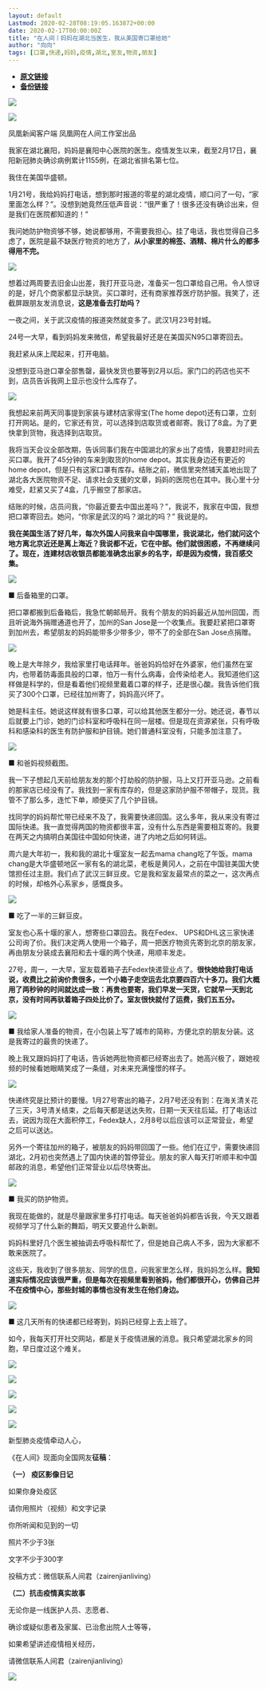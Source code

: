 ```yaml
---
layout: default
Lastmod: 2020-02-28T08:19:05.163872+00:00
date: 2020-02-17T00:00:00Z
title: "在人间丨妈妈在湖北当医生，我从美国寄口罩给她"
author: "向向"
tags: [口罩,快递,妈妈,疫情,湖北,室友,物资,朋友]
---
```


* [**原文链接**](http://mp.weixin.qq.com/s?__biz=MzI4ODc3ODYzMg==&mid=2247495610&idx=1&sn=53e739c1ea7fd2fd7cd5921878918a17&chksm=ec3b9f5ddb4c164b86caa664a72356530fc406a87e23e3deecfc77b1ce1a597bf7d6a2187a56#rd)
* [**备份链接**](http://archive.is/9AaFQ)


**![](/images/post/55148d6cc64699a01e578a179c58520b.jpg)**

![](/images/post/f0c6ea5243cb15289201165daad6c935.jpg)

凤凰新闻客户端 凤凰网在人间工作室出品  

  

我家在湖北襄阳，妈妈是襄阳中心医院的医生。疫情发生以来，截至2月17日，襄阳新冠肺炎确诊病例累计1155例，在湖北省排名第七位。

  

我住在美国华盛顿。

  

1月21号，我给妈妈打电话，想到那时报道的零星的湖北疫情，顺口问了一句，“家里面怎么样？”。没想到她竟然压低声音说：“很严重了！很多还没有确诊出来，但是我们在医院都知道的！”

  

我问她防护物资够不够，她说都够用，不需要我担心。挂了电话，我也觉得自己多虑了，医院是最不缺医疗物资的地方了，**从小家里的棉签、酒精、棉片什么的都多得用不完。**

  

![](/images/post/49aa462c74894589132d51784e56409d.jpg)

  

想着过两周要去旧金山出差，我打开亚马逊，准备买一包口罩给自己用。令人惊讶的是，好几个商家都显示缺货。买口罩时，还有商家推荐医疗防护服。我笑了，还截屏跟朋友发消息说，**这是准备去打劫吗？**

  

一夜之间，关于武汉疫情的报道突然就变多了。武汉1月23号封城。

  

24号一大早，看到妈妈发来微信，希望我最好还是在美国买N95口罩寄回去。

  

我赶紧从床上爬起来，打开电脑。

  

没想到亚马逊口罩全部售罄，最快发货也要等到2月以后。家门口的药店也买不到，店员告诉我网上显示也没什么库存了。

  

![](/images/post/561588897db974cc2a0926cc6933621d.jpg)

  

我想起来前两天同事提到家装与建材店家得宝(The home depot)还有口罩，立刻打开网站。是的，它家还有货，可以选择到店取货或者邮寄。我订了8盒。为了更快拿到货物，我选择到店取货。

  

我将当天会议全部改期，告诉同事们我在中国湖北的家乡出了疫情，我要赶时间去买口罩。我开了45分钟的车来到取货的home depot。其实我身边还有更近的home depot，但是只有这家口罩有库存。结账之前，微信里突然铺天盖地出现了湖北各大医院物资不足、请求社会支援的文章，妈妈的医院也在其中。我心里十分难受，赶紧又买了4盒，几乎搬空了那家店。

  

结账的时候，店员问我，“你最近要去中国出差吗？”，我说不，我家在中国，我想把口罩寄回去。她问，“你家是武汉的吗？湖北的吗？” 我说是的。

  

**我在美国生活了好几年，每次外国人问我来自中国哪里，我说湖北，他们就问这个地方离北京近还是离上海近？我说都不近，它在中部。他们就很困惑，不再继续问了。现在，连建材店收银员都能准确念出家乡的名字，却是因为疫情，我百感交集。**

  

![](/images/post/d5a49c704bd3d9c147265d4fc1edd355.jpg)

■ 后备箱里的口罩。  

  

把口罩都搬到后备箱后，我急忙朝邮局开。我有个朋友的妈妈最近从加州回国，而且听说海外捐赠通道也开了，加州的San Jose是一个收集点。我要赶紧把口罩寄到加州去，希望朋友的妈妈能带多少带多少，带不了的全部在San Jose点捐赠。

  

![](/images/post/eb4dc9fc6d707f225e370c227f1d3024.jpg)

  

晚上是大年除夕，我给家里打电话拜年。爸爸妈妈恰好在外婆家，他们虽然在室内，也带着防毒面具般的口罩，怕万一有什么病毒，会传染给老人。我知道他们这样做是科学的，但是看着他们视频里戴着口罩的样子，还是很心酸。我告诉他们我买了300个口罩，已经往加州寄了，妈妈高兴坏了。

  

她是科主任。她说这样就有很多口罩，可以给其他医生都分一分。她还说，春节以后就要上门诊，她的门诊科室和呼吸科在同一层楼。但是现在资源紧张，只有呼吸科和感染科的医生有防护服和护目镜。她们普通科室没有，只能多加注意了。

  

![](/images/post/6c479cadfdfe89b5530072a693e54f07.jpg)

■ 和爸妈视频截图。  

  

我一下子想起几天前给朋友发的那个打劫般的防护服，马上又打开亚马逊。之前看的那家店已经没有了。我找到一家有库存的，但是这家防护服不带帽子，现货。我管不了那么多，连忙下单，顺便买了几个护目镜。

  

找同学的妈妈帮忙带已经来不及了，我需要快递回国。这么多年，我从来没有寄过国际快递。我一直觉得两国的物资都很丰富，没有什么东西是需要相互寄的。我要在两天之内搞明白美国往中国如何快递，进了内地之后如何转运。

  

周六是大年初一，我和我的湖北十堰室友一起去mama chang吃了午饭。mama chang是大华盛顿地区一家有名的湖北菜，老板是黄冈人，之前在中国驻美国大使馆担任过主厨。我们点了武汉三鲜豆皮。它是我和室友最常点的菜之一，这次再点的时候，却格外心系家乡，感慨良多。

  

![](/images/post/fca04307b06fbb3319bc2beb96228dc4.jpg)

■ 吃了一半的三鲜豆皮。  

  

室友也心系十堰的家人，想寄些口罩回去。我在Fedex、 UPS和DHL这三家快递公司询了价。我们决定两人使用一个箱子，周一把医疗物资先寄到北京的朋友家，再由朋友分装成去襄阳和去十堰的两个快递，用顺丰发走。

  

27号，周一，一大早，室友载着箱子去Fedex快递营业点了。**很快她给我打电话说，收费比之前询价贵很多，一个小箱子走空运去北京要四百六十多刀。我们大概用了两秒钟的时间就达成一致：再贵也要寄，我们早发一天货，它就早一天到北京，没有时间再驮着箱子四处比价了。室友很快就付了运费，我们五五分。**

  

![](/images/post/4ecbf17cfc1435fdf21bf001c7bc0158.jpg)

■ 我给家人准备的物资，在小包装上写了城市的简称，方便北京的朋友分装。这是我寄过的最贵的快递了。  

  

晚上我又跟妈妈打了电话，告诉她两批物资都已经寄出去了。她高兴极了，跟她视频的时候看她眼睛笑成了一条缝，对未来充满憧憬的样子。

  

![](/images/post/350d36a86d8396982fd7f9969813e660.jpg)

  

快递终究是比预计的要慢。1月27号寄出的箱子，2月7号还没有到：在海关清关花了三天，3号清关结束，之后每天都是送达失败，日期一天天往后延。打了电话过去，说因为现在大面积停工，Fedex缺人，2月8号以后应该可以正常营业，希望之后可以送达。

  

另外一个寄往加州的箱子，被朋友的妈妈带回国了一些。他们在辽宁，需要快递回湖北，2月初也突然遇上了国内快递的暂停营业。朋友的家人每天打听顺丰和中国邮政的消息，希望他们正常营业以后尽快寄出。

  

![](/images/post/4ee1cd1f896332d2feb051bb4857183d.jpg)

■ 我买的防护物资。  

  

我现在能做的，就是尽量跟家里多打打电话。每天爸爸妈妈都告诉我，今天又跟着视频学习了什么新的舞蹈，明天又要追什么新剧。

  

妈妈科里好几个医生被抽调去呼吸科帮忙了，但是她自己病人不多，因为大家都不敢来医院了。

  

这些天，我收到了很多朋友、同学的信息，问我家里怎么样，我妈妈怎么样。**我知道实际情况应该很严重，但是每次在视频里看到爸妈，他们都很开心，仿佛自己并不在疫情中心，那些封城的事情也没有发生在他们身边。**

  

![](/images/post/d4f237ce37c9f16e23f5421b4fbd7744.jpg)

■ 这几天所有的快递都已经寄到，妈妈已经穿上去上班了。  

  

如今，我每天打开社交网站，都是关于疫情进展的消息。我只希望湖北家乡的同胞，早日度过这个难关。

![](/images/post/e90c1f01149d9af0f6e73b5e373d7288.jpg)

![](/images/post/60aa30ad296c6e98e7bda513eb1ff45f.jpg)  

  

[![](/images/post/497cc34a634718850c108777273e0bcf.jpg)](http://mp.weixin.qq.com/s?__biz=MzI4ODc3ODYzMg==&mid=2247495601&idx=1&sn=27c41c164f5584e64c2c829e6f301991&chksm=ec3b9f56db4c1640a3a4c40e3af73137b14072a6f34029fa7f86960eaf8677419f864c0d4eac&scene=21#wechat_redirect)

[![](/images/post/a905e615c43baf6f0696634a3e05947b.jpg)](http://mp.weixin.qq.com/s?__biz=MzI4ODc3ODYzMg==&mid=2247495513&idx=1&sn=121a963c3c83d86f833ab567f860dd26&chksm=ec3b9fbedb4c16a8ae28cb156bbb17a9d799c1229ae6881c8b542a7a3c3204034ce120f540f2&scene=21#wechat_redirect)

[![](/images/post/4fd5606d0de7e5812fb2843931b62934.jpg)](http://mp.weixin.qq.com/s?__biz=MzI4ODc3ODYzMg==&mid=2247495253&idx=1&sn=ac8fd1d8fb111107f5c1090a4c3fe491&chksm=ec3b9eb2db4c17a4dc2422d4aac6bf3dd823057f945474883ea9a4bbf57cc477bbb4b70a84b0&scene=21#wechat_redirect)

  

新型肺炎疫情牵动人心，  

《在人间》现面向全国网友**征稿**：

  

**（一）** **疫区影像日记**

如果你身处疫区

请你用照片（视频）和文字记录

你所听闻和见到的一切

照片不少于3张

文字不少于300字

投稿方式：微信联系人间君（zairenjianliving）

  

**（二）抗击疫情真实故事**

无论你是一线医护人员、志愿者、

确诊或疑似患者及家属、已治愈出院人士等等，

如果希望讲述疫情相关经历，

请微信联系人间君（zairenjianliving）  

  

![](/images/post/10a5126b127328a4f3847926deac8f07.jpg)

